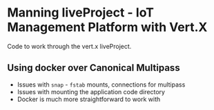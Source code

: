 # Manning liveProject - IoT Management Platform with Vert.X

Code to work through the vert.x liveProject.

## Using docker over Canonical Multipass
* Issues with `snap` - `fstab` mounts, connections for multipass
* Issues with mounting the application code directory
* Docker is much more straightforward to work with